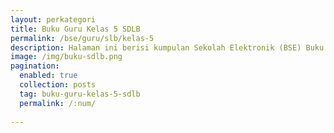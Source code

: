 ```yaml
---
layout: perkategori
title: Buku Guru Kelas 5 SDLB
permalink: /bse/guru/slb/kelas-5
description: Halaman ini berisi kumpulan Sekolah Elektronik (BSE) Buku Guru Satuan Pendidikan SDLB Kelas 5.
image: /img/buku-sdlb.png
pagination: 
  enabled: true
  collection: posts
  tag: buku-guru-kelas-5-sdlb
  permalink: /:num/
  
---
```

